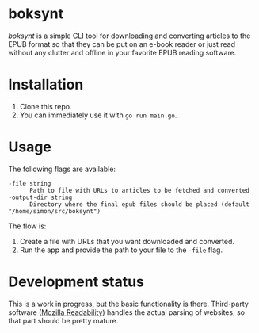 # boksynt

_boksynt_ is a simple CLI tool for downloading and converting articles to the EPUB format so that they can be put on an
e-book reader or just read without any clutter and offline in your favorite EPUB reading software.

# Installation

1. Clone this repo.
2. You can immediately use it with `go run main.go`.

# Usage

The following flags are available:

```
-file string
      Path to file with URLs to articles to be fetched and converted
-output-dir string
      Directory where the final epub files should be placed (default "/home/simon/src/boksynt")
```

The flow is:

1. Create a file with URLs that you want downloaded and converted.
2. Run the app and provide the path to your file to the `-file` flag.

# Development status

This is a work in progress, but the basic functionality is there. Third-party software ([Mozilla
Readability](https://github.com/mozilla/readability)) handles the actual parsing of websites, so that part should be
pretty mature.
